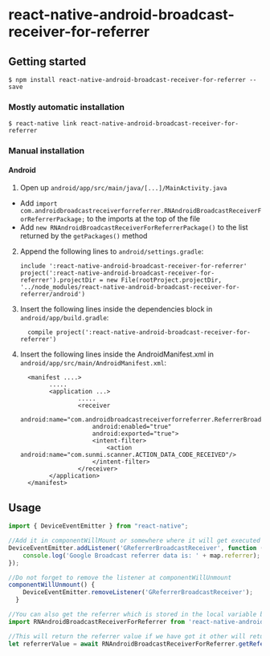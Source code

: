 
# react-native-android-broadcast-receiver-for-referrer

## Getting started

`$ npm install react-native-android-broadcast-receiver-for-referrer --save`

### Mostly automatic installation

`$ react-native link react-native-android-broadcast-receiver-for-referrer`

### Manual installation


#### Android

1. Open up `android/app/src/main/java/[...]/MainActivity.java`
  - Add `import com.androidbroadcastreceiverforreferrer.RNAndroidBroadcastReceiverForReferrerPackage;` to the imports at the top of the file
  - Add `new RNAndroidBroadcastReceiverForReferrerPackage()` to the list returned by the `getPackages()` method
2. Append the following lines to `android/settings.gradle`:
  	```
  	include ':react-native-android-broadcast-receiver-for-referrer'
  	project(':react-native-android-broadcast-receiver-for-referrer').projectDir = new File(rootProject.projectDir, 	'../node_modules/react-native-android-broadcast-receiver-for-referrer/android')
  	```
3. Insert the following lines inside the dependencies block in `android/app/build.gradle`:
  	```
      compile project(':react-native-android-broadcast-receiver-for-referrer')
  	```
4. Insert the following lines inside the AndroidManifest.xml in `android/app/src/main/AndroidManifest.xml`:
  	```
	  <manifest ....>
	  		.....
			<application ...>
					.....
			        <receiver
						android:name="com.androidbroadcastreceiverforreferrer.ReferrerBroadcastReceiver"
						android:enabled="true"
						android:exported="true">
						<intent-filter>
							<action android:name="com.sunmi.scanner.ACTION_DATA_CODE_RECEIVED"/>
						</intent-filter>
        			</receiver>
   			</application>
      </manifest>
  	```

## Usage
```javascript
import { DeviceEventEmitter } from "react-native";

//Add it in componentWillMount or somewhere where it will get executed at the start of app 
DeviceEventEmitter.addListener('GReferrerBroadcastReceiver', function (map) {
    console.log('Google Broadcast referrer data is: ' + map.referrer);
});

//Do not forget to remove the listener at componentWillUnmount 
componentWillUnmount() {
    DeviceEventEmitter.removeListener('GReferrerBroadcastReceiver'); 
  }

//You can also get the referrer which is stored in the local variable by
import RNAndroidBroadcastReceiverForReferrer from 'react-native-android-broadcast-receiver-for-referrer'; 

//This will return the referrer value if we have got it other will return "NOT AVAILABLE"
let referrerValue = await RNAndroidBroadcastReceiverForReferrer.getReferrerData();

```
  
